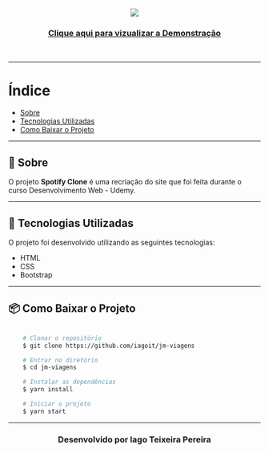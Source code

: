 <h1 align="center">
    <img src="imagens/logo.png">
</h1>



<h3 align="center">
<a href="">Clique aqui para vizualizar a Demonstração</a>
</h3>

<br>

---

# Índice

- [Sobre](#-sobre)
- [Tecnologias Utilizadas](#-tecnologias-utilizadas)
- [Como Baixar o Projeto](#-como-baixar-o-projeto)

---

## 🔖 Sobre

O projeto **Spotify Clone** é uma recriação do site que foi feita durante o curso Desenvolvimento Web - Udemy.

---

## 🚀 Tecnologias Utilizadas

O projeto foi desenvolvido utilizando as seguintes tecnologias: 

- HTML
- CSS
- Bootstrap

---

## 📦 Como Baixar o Projeto

```bash

    # Clonar o repositório
    $ git clone https://github.com/iagoit/jm-viagens

    # Entrar no diretório
    $ cd jm-viagens

    # Instalar as dependências
    $ yarn install

    # Iniciar o projeto
    $ yarn start

```

---

<h3 align="center">Desenvolvido por Iago Teixeira Pereira</h3>